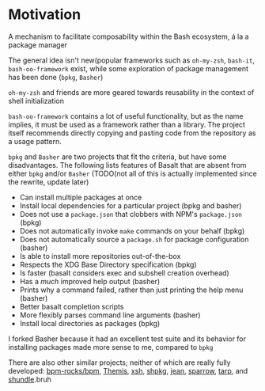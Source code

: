 # Motivation

A mechanism to facilitate composability within the Bash ecosystem, á la a package manager

The general idea isn't new(popular frameworks such as `oh-my-zsh`, `bash-it`, `bash-oo-framework` exist, while some exploration of package management has been done (`bpkg`, `Basher`)

`oh-my-zsh` and friends are more geared towards reusability in the context of shell initialization

`bash-oo-framework` contains a lot of useful functionality, but as the name implies, it must be used as a framework rather than a library. The project itself recommends directly copying and pasting code from the repository as a usage pattern.

`bpkg` and `Basher` are two projects that fit the criteria, but have some disadvantages. The following lists features of Basalt that are absent from either `bpkg` and/or `Basher` (TODO(not all of this is actually implemented since the rewrite, update later)

- Can install multiple packages at once
- Install local dependencies for a particular project (bpkg and basher)
- Does not use a `package.json` that clobbers with NPM's `package.json` (bpkg)
- Does not automatically invoke `make` commands on your behalf (bpkg)
- Does not automatically source a `package.sh` for package configuration (basher)
- Is able to install more repositories out-of-the-box
- Respects the XDG Base Directory specification (bpkg)
- Is faster (basalt considers exec and subshell creation overhead)
- Has a _much_ improved help output (basher)
- Prints why a command failed, rather than just printing the help menu (basher)
- Better basalt completion scripts
- More flexibly parses command line arguments (basher)
- Install local directories as packages (bpkg)

I forked Basher because it had an excellent test suite and its behavior for installing packages made more sense to me, compared to `bpkg`


There are also other similar projects; neither of which are really fully developed: [bpm-rocks/bpm](https://github.com/bpm-rocks/bpm), [Themis](https://github.com/ByCh4n-Group/themis), [xsh](https://github.com/alexzhangs/xsh), [shpkg](https://github.com/shpkg/shpkg), [jean](https://github.com/ziyaddin/jean), [sparrow](https://github.com/melezhik/sparrow), [tarp](https://code.google.com/archive/p/tarp-package-manager), and [shundle](https://github.com/javier-lopez/shundle).bruh
